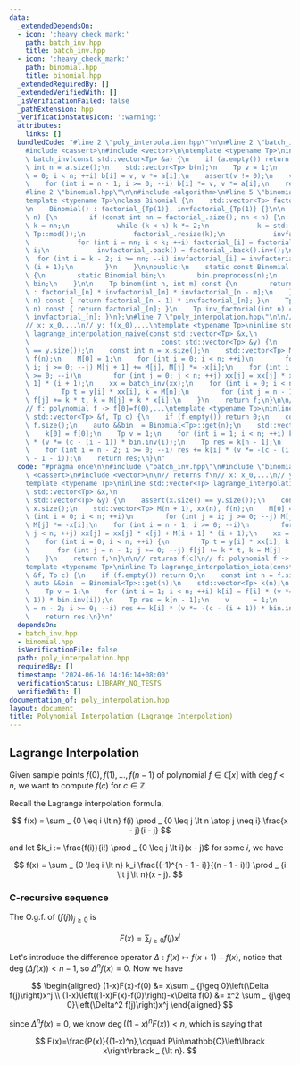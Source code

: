 ```yaml
---
data:
  _extendedDependsOn:
  - icon: ':heavy_check_mark:'
    path: batch_inv.hpp
    title: batch_inv.hpp
  - icon: ':heavy_check_mark:'
    path: binomial.hpp
    title: binomial.hpp
  _extendedRequiredBy: []
  _extendedVerifiedWith: []
  _isVerificationFailed: false
  _pathExtension: hpp
  _verificationStatusIcon: ':warning:'
  attributes:
    links: []
  bundledCode: "#line 2 \"poly_interpolation.hpp\"\n\n#line 2 \"batch_inv.hpp\"\n\n\
    #include <cassert>\n#include <vector>\n\ntemplate <typename Tp>\ninline std::vector<Tp>\
    \ batch_inv(const std::vector<Tp> &a) {\n    if (a.empty()) return {};\n    const\
    \ int n = a.size();\n    std::vector<Tp> b(n);\n    Tp v = 1;\n    for (int i\
    \ = 0; i < n; ++i) b[i] = v, v *= a[i];\n    assert(v != 0);\n    v = v.inv();\n\
    \    for (int i = n - 1; i >= 0; --i) b[i] *= v, v *= a[i];\n    return b;\n}\n\
    #line 2 \"binomial.hpp\"\n\n#include <algorithm>\n#line 5 \"binomial.hpp\"\n\n\
    template <typename Tp>\nclass Binomial {\n    std::vector<Tp> factorial_, invfactorial_;\n\
    \n    Binomial() : factorial_{Tp(1)}, invfactorial_{Tp(1)} {}\n\n    void preprocess(int\
    \ n) {\n        if (const int nn = factorial_.size(); nn < n) {\n            int\
    \ k = nn;\n            while (k < n) k *= 2;\n            k = std::min<long long>(k,\
    \ Tp::mod());\n            factorial_.resize(k);\n            invfactorial_.resize(k);\n\
    \            for (int i = nn; i < k; ++i) factorial_[i] = factorial_[i - 1] *\
    \ i;\n            invfactorial_.back() = factorial_.back().inv();\n          \
    \  for (int i = k - 2; i >= nn; --i) invfactorial_[i] = invfactorial_[i + 1] *\
    \ (i + 1);\n        }\n    }\n\npublic:\n    static const Binomial &get(int n)\
    \ {\n        static Binomial bin;\n        bin.preprocess(n);\n        return\
    \ bin;\n    }\n\n    Tp binom(int n, int m) const {\n        return n < m ? Tp()\
    \ : factorial_[n] * invfactorial_[m] * invfactorial_[n - m];\n    }\n    Tp inv(int\
    \ n) const { return factorial_[n - 1] * invfactorial_[n]; }\n    Tp factorial(int\
    \ n) const { return factorial_[n]; }\n    Tp inv_factorial(int n) const { return\
    \ invfactorial_[n]; }\n};\n#line 7 \"poly_interpolation.hpp\"\n\n// returns f\n\
    // x: x_0,...\n// y: f(x_0),...\ntemplate <typename Tp>\ninline std::vector<Tp>\
    \ lagrange_interpolation_naive(const std::vector<Tp> &x,\n                   \
    \                                 const std::vector<Tp> &y) {\n    assert(x.size()\
    \ == y.size());\n    const int n = x.size();\n    std::vector<Tp> M(n + 1), xx(n),\
    \ f(n);\n    M[0] = 1;\n    for (int i = 0; i < n; ++i)\n        for (int j =\
    \ i; j >= 0; --j) M[j + 1] += M[j], M[j] *= -x[i];\n    for (int i = n - 1; i\
    \ >= 0; --i)\n        for (int j = 0; j < n; ++j) xx[j] = xx[j] * x[j] + M[i +\
    \ 1] * (i + 1);\n    xx = batch_inv(xx);\n    for (int i = 0; i < n; ++i) {\n\
    \        Tp t = y[i] * xx[i], k = M[n];\n        for (int j = n - 1; j >= 0; --j)\
    \ f[j] += k * t, k = M[j] + k * x[i];\n    }\n    return f;\n}\n\n// returns f(c)\n\
    // f: polynomial f -> f[0]=f(0),...\ntemplate <typename Tp>\ninline Tp lagrange_interpolation_iota(const\
    \ std::vector<Tp> &f, Tp c) {\n    if (f.empty()) return 0;\n    const int n =\
    \ f.size();\n    auto &&bin  = Binomial<Tp>::get(n);\n    std::vector<Tp> k(n);\n\
    \    k[0] = f[0];\n    Tp v = 1;\n    for (int i = 1; i < n; ++i) k[i] = f[i]\
    \ * (v *= (c - (i - 1)) * bin.inv(i));\n    Tp res = k[n - 1];\n    v      = 1;\n\
    \    for (int i = n - 2; i >= 0; --i) res += k[i] * (v *= -(c - (i + 1)) * bin.inv(n\
    \ - 1 - i));\n    return res;\n}\n"
  code: "#pragma once\n\n#include \"batch_inv.hpp\"\n#include \"binomial.hpp\"\n#include\
    \ <cassert>\n#include <vector>\n\n// returns f\n// x: x_0,...\n// y: f(x_0),...\n\
    template <typename Tp>\ninline std::vector<Tp> lagrange_interpolation_naive(const\
    \ std::vector<Tp> &x,\n                                                    const\
    \ std::vector<Tp> &y) {\n    assert(x.size() == y.size());\n    const int n =\
    \ x.size();\n    std::vector<Tp> M(n + 1), xx(n), f(n);\n    M[0] = 1;\n    for\
    \ (int i = 0; i < n; ++i)\n        for (int j = i; j >= 0; --j) M[j + 1] += M[j],\
    \ M[j] *= -x[i];\n    for (int i = n - 1; i >= 0; --i)\n        for (int j = 0;\
    \ j < n; ++j) xx[j] = xx[j] * x[j] + M[i + 1] * (i + 1);\n    xx = batch_inv(xx);\n\
    \    for (int i = 0; i < n; ++i) {\n        Tp t = y[i] * xx[i], k = M[n];\n \
    \       for (int j = n - 1; j >= 0; --j) f[j] += k * t, k = M[j] + k * x[i];\n\
    \    }\n    return f;\n}\n\n// returns f(c)\n// f: polynomial f -> f[0]=f(0),...\n\
    template <typename Tp>\ninline Tp lagrange_interpolation_iota(const std::vector<Tp>\
    \ &f, Tp c) {\n    if (f.empty()) return 0;\n    const int n = f.size();\n   \
    \ auto &&bin  = Binomial<Tp>::get(n);\n    std::vector<Tp> k(n);\n    k[0] = f[0];\n\
    \    Tp v = 1;\n    for (int i = 1; i < n; ++i) k[i] = f[i] * (v *= (c - (i -\
    \ 1)) * bin.inv(i));\n    Tp res = k[n - 1];\n    v      = 1;\n    for (int i\
    \ = n - 2; i >= 0; --i) res += k[i] * (v *= -(c - (i + 1)) * bin.inv(n - 1 - i));\n\
    \    return res;\n}\n"
  dependsOn:
  - batch_inv.hpp
  - binomial.hpp
  isVerificationFile: false
  path: poly_interpolation.hpp
  requiredBy: []
  timestamp: '2024-06-16 14:16:14+08:00'
  verificationStatus: LIBRARY_NO_TESTS
  verifiedWith: []
documentation_of: poly_interpolation.hpp
layout: document
title: Polynomial Interpolation (Lagrange Interpolation)
---
```


## Lagrange Interpolation

Given sample points $f(0), f(1), \dots ,f(n - 1)$ of polynomial $f \in \mathbb{C}\left\lbrack x\right\rbrack$ with $\deg f \lt n$, we want to compute $f(c)$ for $c \in \mathbb{Z}$.

Recall the Lagrange interpolation formula,

$$
f(x) = \sum _ {0 \leq i \lt n} f(i) \prod _ {0 \leq j \lt n \atop j \neq i} \frac{x - j}{i - j}
$$

and let $k_i := \frac{f(i)}{i!} \prod _ {0 \leq j \lt i}(x - j)$ for some $i$, we have

$$
f(x) = \sum _ {0 \leq i \lt n} k_i \frac{(-1)^{n - 1 - i}}{(n - 1 - i)!} \prod _ {i \lt j \lt n}(x - j).
$$

### C-recursive sequence

The O.g.f. of $\left(f(j)\right) _ {j \geq 0}$ is

$$
F(x) = \sum _ {j \geq 0} f(j) x^j
$$

Let's introduce the difference operator $\Delta : f(x) \mapsto f(x+1) - f(x)$, notice that $\deg \left(\Delta f(x)\right) \lt n-1$, so $\Delta^n f(x)=0$. Now we have

$$
\begin{aligned}
(1-x)F(x)-f(0) &= x\sum _ {j\geq 0}\left(\Delta f(j)\right)x^j \\
(1-x)\left((1-x)F(x)-f(0)\right)-x\Delta f(0) &= x^2 \sum _ {j\geq 0}\left(\Delta^2 f(j)\right)x^j
\end{aligned}
$$

since $\Delta^n f(x)=0$, we know $\deg\left(\left(1-x\right)^n F(x)\right) \lt n$, which is saying that

$$
F(x)=\frac{P(x)}{(1-x)^n},\qquad P\in\mathbb{C}\left\lbrack x\right\rbrack _ {\lt n}.
$$

